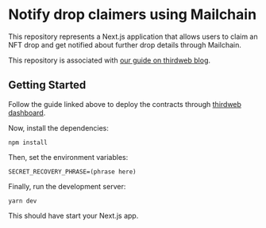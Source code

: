 # Notify drop claimers using Mailchain

This repository represents a Next.js application that allows users to claim an NFT drop and get notified about further drop details through Mailchain.

This repository is associated with [our guide on thirdweb blog](https://blog.thirdweb.com/guides/notify-drop-claimers-using-mailchain/).

## Getting Started

Follow the guide linked above to deploy the contracts through [thirdweb dashboard](https://thirdweb.com/dashboard).

Now, install the dependencies:

```shell
npm install
```

Then, set the environment variables:

```env
SECRET_RECOVERY_PHRASE=(phrase here)
```

Finally, run the development server:

```shell
yarn dev
```

This should have start your Next.js app.
